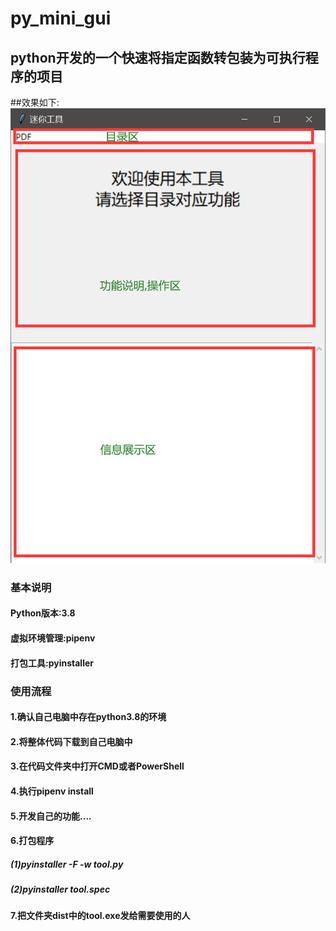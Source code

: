 # py_mini_gui

## python开发的一个快速将指定函数转包装为可执行程序的项目

##效果如下:
![image](示例图片.png)

### 基本说明

#### Python版本:3.8

#### 虚拟环境管理:pipenv

#### 打包工具:pyinstaller

### 使用流程

#### 1.确认自己电脑中存在python3.8的环境

#### 2.将整体代码下载到自己电脑中

#### 3.在代码文件夹中打开CMD或者PowerShell

#### 4.执行pipenv install

#### 5.开发自己的功能....

#### 6.打包程序

##### (1)pyinstaller -F -w tool.py

##### (2)pyinstaller tool.spec

#### 7.把文件夹dist中的tool.exe发给需要使用的人
